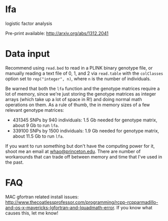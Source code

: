 lfa
===

logistic factor analysis

Pre-print available: http://arxiv.org/abs/1312.2041

Data input
===

Recommend using `read.bed` to read in a PLINK binary genotype file, or manually reading a text file of 0, 1, and 2 via `read.table` with the `colClasses` option set to `rep("integer", n)`, where `n` is the number of individuals.

Be warned that both the `lfa` function and the genotype matrices require a lot of memory, since we're just storing the genotype matrices as integer arrays (which take up a lot of space in R!) and doing normal math operations on them. As a rule of thumb, the in memory sizes of a few relevant genotype matrices:

- 431345 SNPs by 940 individuals: 1.5 Gb needed for genotype matrix, about 9 Gb to run `lfa`.
- 339100 SNPs by 1500 individuals: 1.9 Gb needed for genotype matrix, about 11.5 Gb to run `lfa`.

If you want to run something but don't have the computing power for it, shoot me an email at whao@princeton.edu. There are number of workarounds that can trade off between memory and time that I've used in the past.


FAQ
===

MAC gfortran related install issues: http://www.thecoatlessprofessor.com/programming/rcpp-rcpparmadillo-and-os-x-mavericks-lgfortran-and-lquadmath-error. If you know what causes this, let me know!

